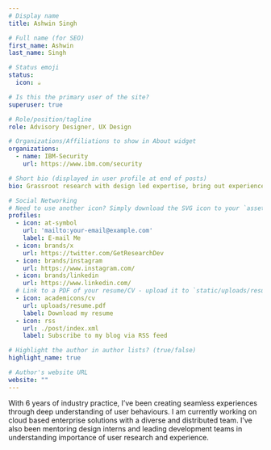 ```yaml
---
# Display name
title: Ashwin Singh

# Full name (for SEO)
first_name: Ashwin
last_name: Singh

# Status emoji
status:
  icon: ☕️

# Is this the primary user of the site?
superuser: true

# Role/position/tagline
role: Advisory Designer, UX Design

# Organizations/Affiliations to show in About widget
organizations:
  - name: IBM-Security
    url: https://www.ibm.com/security

# Short bio (displayed in user profile at end of posts)
bio: Grassroot research with design led expertise, bring out experiences that change behaviours.

# Social Networking
# Need to use another icon? Simply download the SVG icon to your `assets/media/icons/` folder.
profiles:
  - icon: at-symbol
    url: 'mailto:your-email@example.com'
    label: E-mail Me
  - icon: brands/x
    url: https://twitter.com/GetResearchDev
  - icon: brands/instagram
    url: https://www.instagram.com/
  - icon: brands/linkedin
    url: https://www.linkedin.com/
  # Link to a PDF of your resume/CV - upload it to `static/uploads/resume.pdf`
  - icon: academicons/cv
    url: uploads/resume.pdf
    label: Download my resume
  - icon: rss
    url: ./post/index.xml
    label: Subscribe to my blog via RSS feed

# Highlight the author in author lists? (true/false)
highlight_name: true

# Author's website URL
website: ""
---
```


With 6 years of industry practice, I’ve been creating seamless experiences through deep understanding of user
behaviours. I am currently working on cloud based enterprise solutions with a diverse and distributed team.
I’ve also been mentoring design interns and leading development teams in understanding importance of user 
research and experience.
